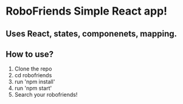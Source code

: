 # RoboFriends Simple React app!

## Uses React, states, componenets, mapping.

## How to use?
1. Clone the repo
2. cd robofriends
3. run 'npm install'
4. run 'npm start'
5. Search your robofriends!
